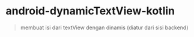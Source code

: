 # android-dynamicTextView-kotlin
> membuat isi dari textView dengan dinamis (diatur dari sisi backend)
